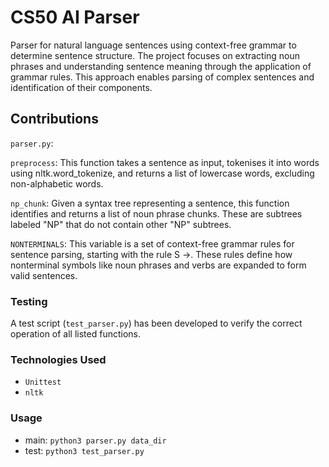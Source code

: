 # CS50 AI Parser

Parser for natural language sentences using context-free grammar to determine sentence structure. The project focuses on extracting noun phrases and understanding sentence meaning through the application of grammar rules. This approach enables parsing of complex sentences and identification of their components.

## Contributions

`parser.py`:

`preprocess`: This function takes a sentence as input, tokenises it into words using nltk.word_tokenize, and returns a list of lowercase words, excluding non-alphabetic words.

`np_chunk`: Given a syntax tree representing a sentence, this function identifies and returns a list of noun phrase chunks. These are subtrees labeled "NP" that do not contain other "NP" subtrees.

`NONTERMINALS`: This variable is a set of context-free grammar rules for sentence parsing, starting with the rule S ->. These rules define how nonterminal symbols like noun phrases and verbs are expanded to form valid sentences.

### Testing

A test script (`test_parser.py`) has been developed to verify the correct operation of all listed functions.

### Technologies Used

- `Unittest`
- `nltk`

### Usage

- main: `python3 parser.py data_dir`
- test: `python3 test_parser.py`